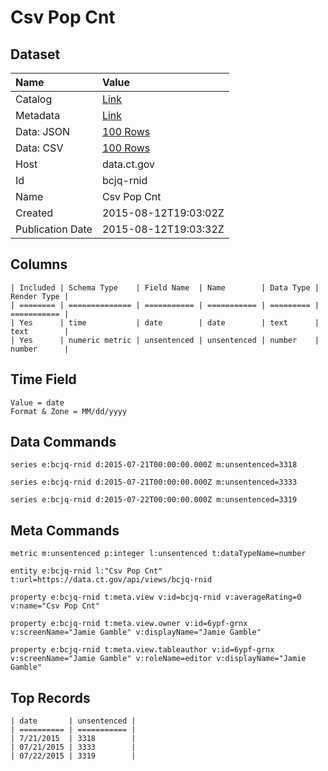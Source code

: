 # Csv Pop Cnt

## Dataset

| Name | Value |
| :--- | :---- |
| Catalog | [Link](https://catalog.data.gov/dataset/csv-pop-cnt) |
| Metadata | [Link](https://data.ct.gov/api/views/bcjq-rnid) |
| Data: JSON | [100 Rows](https://data.ct.gov/api/views/bcjq-rnid/rows.json?max_rows=100) |
| Data: CSV | [100 Rows](https://data.ct.gov/api/views/bcjq-rnid/rows.csv?max_rows=100) |
| Host | data.ct.gov |
| Id | bcjq-rnid |
| Name | Csv Pop Cnt |
| Created | 2015-08-12T19:03:02Z |
| Publication Date | 2015-08-12T19:03:32Z |

## Columns

```ls
| Included | Schema Type    | Field Name  | Name        | Data Type | Render Type |
| ======== | ============== | =========== | =========== | ========= | =========== |
| Yes      | time           | date        | date        | text      | text        |
| Yes      | numeric metric | unsentenced | unsentenced | number    | number      |
```

## Time Field

```ls
Value = date
Format & Zone = MM/dd/yyyy
```

## Data Commands

```ls
series e:bcjq-rnid d:2015-07-21T00:00:00.000Z m:unsentenced=3318

series e:bcjq-rnid d:2015-07-21T00:00:00.000Z m:unsentenced=3333

series e:bcjq-rnid d:2015-07-22T00:00:00.000Z m:unsentenced=3319
```

## Meta Commands

```ls
metric m:unsentenced p:integer l:unsentenced t:dataTypeName=number

entity e:bcjq-rnid l:"Csv Pop Cnt" t:url=https://data.ct.gov/api/views/bcjq-rnid

property e:bcjq-rnid t:meta.view v:id=bcjq-rnid v:averageRating=0 v:name="Csv Pop Cnt"

property e:bcjq-rnid t:meta.view.owner v:id=6ypf-grnx v:screenName="Jamie Gamble" v:displayName="Jamie Gamble"

property e:bcjq-rnid t:meta.view.tableauthor v:id=6ypf-grnx v:screenName="Jamie Gamble" v:roleName=editor v:displayName="Jamie Gamble"
```

## Top Records

```ls
| date       | unsentenced | 
| ========== | =========== | 
| 7/21/2015  | 3318        | 
| 07/21/2015 | 3333        | 
| 07/22/2015 | 3319        | 
```